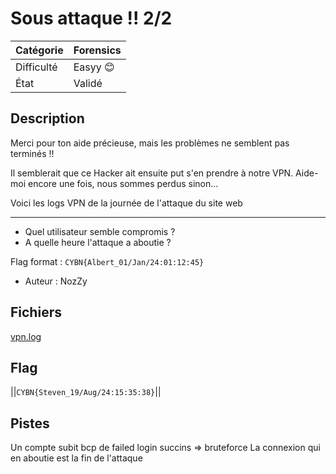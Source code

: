 # Sous attaque !! 2/2

| Catégorie  | Forensics | 
|------------|-----------|
| Difficulté | Easyy 😊 |
| État       | Validé    |
## Description

Merci pour ton aide précieuse, mais les problèmes ne semblent pas terminés !!

Il semblerait que ce Hacker ait ensuite put s'en prendre à notre VPN.
Aide-moi encore une fois, nous sommes perdus sinon...

Voici les logs VPN de la journée de l'attaque du site web

-----

- Quel utilisateur semble compromis ?
- A quelle heure l'attaque a aboutie ?

Flag format : `CYBN{Albert_01/Jan/24:01:12:45}`

- Auteur : NozZy

## Fichiers
[vpn.log](vpn.log)

## Flag
||`CYBN{Steven_19/Aug/24:15:35:38}`||

## Pistes
Un compte subit bcp de failed login succins => bruteforce
La connexion qui en aboutie est la fin de l'attaque
